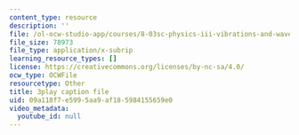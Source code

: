 ```yaml
---
content_type: resource
description: ''
file: /ol-ocw-studio-app/courses/8-03sc-physics-iii-vibrations-and-waves-fall-2016/09a118f7e5995aa9af185984155659e0_T2n6fVybLcU.vtt
file_size: 78973
file_type: application/x-subrip
learning_resource_types: []
license: https://creativecommons.org/licenses/by-nc-sa/4.0/
ocw_type: OCWFile
resourcetype: Other
title: 3play caption file
uid: 09a118f7-e599-5aa9-af18-5984155659e0
video_metadata:
  youtube_id: null
---
```

